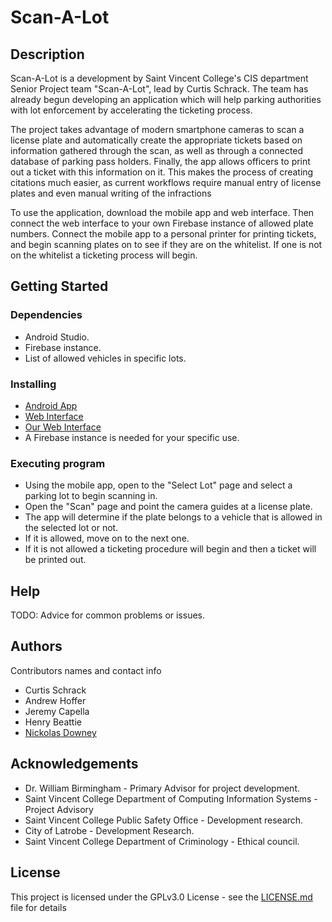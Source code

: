 # Scan-A-Lot


## Description

Scan-A-Lot is a development by Saint Vincent College's CIS department Senior Project team "Scan-A-Lot", lead by Curtis Schrack. The team has already begun developing an application which will help parking authorities with lot enforcement by accelerating the ticketing process. 

The project takes advantage of modern smartphone cameras to scan a license plate and automatically create the appropriate tickets based on information gathered through the scan, as well as through a connected database of parking pass holders. Finally, the app allows officers to print out a ticket with this information on it. This makes the process of creating citations much easier, as current workflows require manual entry of license plates and even manual writing of the infractions

To use the application, download the mobile app and web interface. Then connect the web interface to your own Firebase instance of allowed plate numbers. Connect the mobile app to a personal printer for printing tickets, and begin scanning plates on to see if they are on the whitelist. If one is not on the whitelist a ticketing process will begin.

## Getting Started

### Dependencies

* Android Studio.
* Firebase instance.
* List of allowed vehicles in specific lots. 

### Installing
* [Android App](https://github.com/schrackc/Scan-A-Lot)
* [Web Interface](https://github.com/schrackc/SeniorProjectWebsite)
* [Our Web Interface](https://scan-a-lot-management.firebaseapp.com/)
* A Firebase instance is needed for your specific use. 

### Executing program

* Using the mobile app, open to the "Select Lot" page and select a parking lot to begin scanning in. 
* Open the "Scan" page and point the camera guides at a license plate.
* The app will determine if the plate belongs to a vehicle that is allowed in the selected lot or not.
* If it is allowed, move on to the next one.
* If it is not allowed a ticketing procedure will begin and then a ticket will be printed out.

## Help

TODO: Advice for common problems or issues.

## Authors

Contributors names and contact info

- Curtis Schrack
- Andrew Hoffer
- Jeremy Capella
- Henry Beattie
- [Nickolas Downey](mailto:nickolas.downey@stvincent.edu)

## Acknowledgements

- Dr. William Birmingham - Primary Advisor for project development. 
- Saint Vincent College Department of Computing Information Systems - Project Advisory
- Saint Vincent College Public Safety Office - Development research.
- City of Latrobe - Development Research.
- Saint Vincent College Department of Criminology - Ethical council.

## License

This project is licensed under the GPLv3.0 License - see the [LICENSE.md](https://github.com/schrackc/Scan-A-Lot/blob/main/LICENSE) file for details
